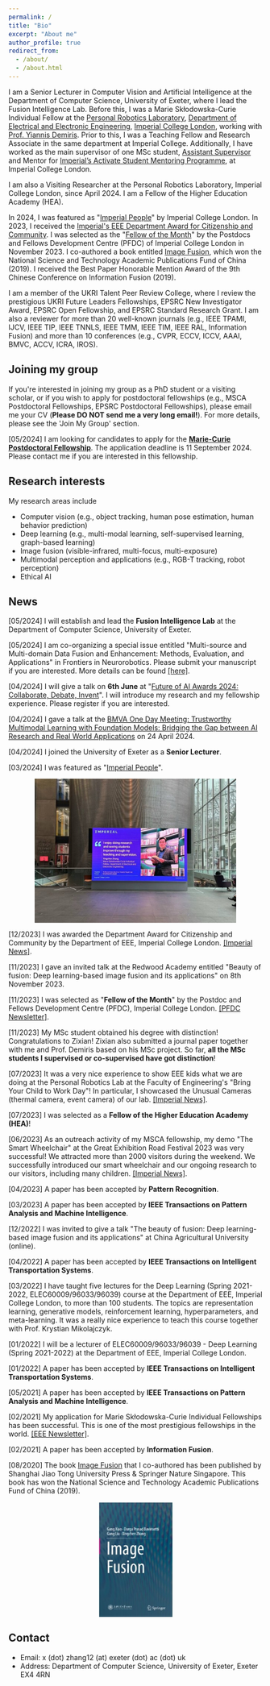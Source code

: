 ```yaml
---
permalink: /
title: "Bio"
excerpt: "About me"
author_profile: true
redirect_from: 
  - /about/
  - /about.html
---
```



I am a Senior Lecturer in Computer Vision and Artificial Intelligence at the Department of Computer Science, University of Exeter, where I lead the Fusion Intelligence Lab. Before this, I was a Marie Skłodowska-Curie Individual Fellow at the [Personal Robotics Laboratory](https://www.imperial.ac.uk/personal-robotics/), [Department of Electrical and Electronic Engineering](https://www.imperial.ac.uk/electrical-engineering/), [Imperial College London](https://www.imperial.ac.uk/), working with [Prof. Yiannis Demiris](https://www.imperial.ac.uk/people/y.demiris). Prior to this, I was a Teaching Fellow and Research Associate in the same department at Imperial College. Additionally, I have worked as the main supervisor of one MSc student, [Assistant Supervisor](https://www.imperial.ac.uk/students/academic-support/graduate-school/cornerstone/supervisors-guidebook/cpd/assistant-supervisors/) and Mentor for [Imperial’s Activate Student Mentoring Programme](https://www.imperial.ac.uk/students/academic-support/graduate-school/wellbeing-and-support/activate-student-mentoring-programme/), at Imperial College London.

I am also a Visiting Researcher at the Personal Robotics Laboratory, Imperial College London, since April 2024. I am a Fellow of the Higher Education Academy (HEA).

In 2024, I was featured as "[Imperial People](https://blogs.imperial.ac.uk/imperial-people/2024/03/11/xingchen-zhang-marie-sklodowska-curie-individual-fellow-department-of-electrical-and-electronic-engineering/)" by Imperial College London. In 2023, I received the [Imperial's EEE Department Award for Citizenship and Community](https://www.imperial.ac.uk/news/250163/great-contributions-eee-thanks-celebrates-colleagues/). I was selected as the "[Fellow of the Month](https://icpostdocfellowsdevelopmentcentreepm.newsweaver.com/6fmnosak95/1d91qfpwhn6m5ti3wepqzp?email=true&lang=en&a=6&p=11850824&t=3895058)" by the Postdocs and Fellows Development Centre (PFDC) of Imperial College London in November 2023.  I co-authored a book entitled [Image Fusion](https://link.springer.com/book/10.1007/978-981-15-4867-3#aboutAuthors), which won the National Science and Technology Academic Publications Fund of China (2019). I received the Best Paper Honorable Mention Award of the 9th Chinese Conference on Information Fusion (2019). 

I am a member of the UKRI Talent Peer Review College, where I review the prestigious UKRI Future Leaders Fellowships, EPSRC New Investigator Award, EPSRC Open Fellowship, and EPSRC Standard Research Grant. I am also a reviewer for more than 20 well-known journals (e.g., IEEE TPAMI, IJCV, IEEE TIP, IEEE TNNLS, IEEE TMM, IEEE TIM, IEEE RAL, Information Fusion) and more than 10 conferences (e.g., CVPR, ECCV, ICCV, AAAI, BMVC, ACCV, ICRA, IROS).


Joining my group
-------
If you're interested in joining my group as a PhD student or a visiting scholar, or if you wish to apply for postdoctoral fellowships (e.g., MSCA Postdoctoral Fellowships, EPSRC Postdoctoral Fellowships), please email me your CV (**Please DO NOT send me a very long email!**). For more details, please see the 'Join My Group' section.

[05/2024] I am looking for candidates to apply for the [**Marie-Curie Postdoctoral Fellowship**]((https://marie-sklodowska-curie-actions.ec.europa.eu/calls/msca-postdoctoral-fellowships-2024)). The application deadline is 11 September 2024. Please contact me if you are interested in this fellowship. 

Research interests
--
My research areas include
   
- Computer vision (e.g., object tracking, human pose estimation, human behavior prediction)   
- Deep learning (e.g., multi-modal learning, self-supervised learning, graph-based learning)  
- Image fusion (visible-infrared, multi-focus, multi-exposure)  
- Multimodal perception and applications (e.g., RGB-T tracking, robot perception)  
- Ethical AI   

News
----

[05/2024] I will establish and lead the **Fusion Intelligence Lab** at the Department of Computer Science, University of Exeter.

[05/2024] I am co-organizing a special issue entitled "Multi-source and Multi-domain Data Fusion and Enhancement: Methods, Evaluation, and Applications" in Frontiers in Neurorobotics. Please submit your manuscript if you are interested. More details can be found [[here]](https://www.frontiersin.org/research-topics/64494/multi-source-and-multi-domain-data-fusion-and-enhancement-methods-evaluation-and-applications).

[04/2024] I will give a talk on **6th June** at "[Future of AI Awards 2024: Collaborate, Debate, Invent](https://www.eventbrite.co.uk/e/future-of-ai-awards-2024-collaborate-debate-invent-tickets-893583621667)". I will introduce my research and my fellowship experience. Please register if you are interested.

[04/2024] I gave a talk at the [BMVA One Day Meeting: Trustworthy Multimodal Learning with Foundation Models: Bridging the Gap between AI Research and Real World Applications](https://www.bmva.org/meetings/24-04-24-Multimodal%20Learning.html) on 24 April 2024.

[04/2024] I joined the University of Exeter as a **Senior Lecturer**.

[03/2024] I was featured as "[Imperial People](https://blogs.imperial.ac.uk/imperial-people/2024/03/11/xingchen-zhang-marie-sklodowska-curie-individual-fellow-department-of-electrical-and-electronic-engineering/)".
<div style="display: flex; justify-content: center;">
  <img src="/images/imperial-people.jpg" alt="image1" width="400">
</div>


[12/2023] I was awarded the Department Award for Citizenship and Community by the Department of EEE, Imperial College London. [[Imperial News]](https://www.imperial.ac.uk/news/250163/great-contributions-eee-thanks-celebrates-colleagues/).

[11/2023] I gave an invited talk at the Redwood Academy entitled "Beauty of fusion: Deep learning-based image fusion and its applications" on 8th November 2023.

[11/2023] I was selected as "**Fellow of the Month**" by the Postdoc and Fellows Development Centre (PFDC), Imperial College London. [[PFDC Newsletter]](https://icpostdocfellowsdevelopmentcentreepm.newsweaver.com/6fmnosak95/1fftgrnkwzim5ti3wepqzp?lang=en&a=2&p=11850824&t=4496005).

[11/2023] My MSc student obtained his degree with distinction! Congratulations to Zixian! Zixian also submitted a journal paper together with me and Prof. Demiris based on his MSc project. So far, **all the MSc students I supervised or co-supervised have got distinction**!

[07/2023] It was a very nice experience to show EEE kids what we are doing at the Personal Robotics Lab at the Faculty of Engineering's "Bring Your Child to Work Day"! In particular, I showcased the Unusual Cameras (thermal camera, event camera) of our lab. [[Imperial News]](https://www.imperial.ac.uk/news/246594/cool-exciting-place-work-families-agree/).

[07/2023] I was selected as a **Fellow of the Higher Education Academy (HEA)**! 

[06/2023] As an outreach activity of my MSCA fellowship, my demo "The Smart Wheelchair" at the Great Exhibition Road Festival 2023 was very successful! We attracted more than 2000 visitors during the weekend. We successfully introduced our smart wheelchair and our ongoing research to our visitors, including many children. [[Imperial News]](https://www.imperial.ac.uk/news/245713/eee-great-exhibition-road-festival-2023/).

[04/2023] A paper has been accepted by **Pattern Recognition**.

[03/2023] A paper has been accepted by **IEEE Transactions on Pattern Analysis and Machine Intelligence**.

[12/2022] I was invited to give a talk "The beauty of fusion: Deep learning-based image fusion and its applications" at China Agricultural University (online).

[04/2022] A paper has been accepted by **IEEE Transactions on Intelligent Transportation Systems**.

[03/2022] I have taught five lectures for the Deep Learning (Spring 2021-2022, ELEC60009/96033/96039) course at the Department of EEE, Imperial College London, to more than 100 students. The topics are representation learning, generative models, reinforcement learning, hyperparameters, and meta-learning. It was a really nice experience to teach this course together with Prof. Krystian Mikolajczyk. 

[01/2022] I will be a lecturer of ELEC60009/96033/96039 - Deep Learning (Spring 2021-2022) at the Department of EEE, Imperial College London.

[01/2022] A paper has been accepted by **IEEE Transactions on Intelligent Transportation Systems**.

[05/2021] A paper has been accepted by **IEEE Transactions on Pattern Analysis and Machine Intelligence**.

[02/2021] My application for Marie Skłodowska-Curie Individual Fellowships has been successful. This is one of the most prestigious fellowships in the world. [[EEE Newsletter]](https://electricalandelectronicengineering.newsweaver.com/16mrh6sy1j/12ut2w7sbtx).

[02/2021] A paper has been accepted by **Information Fusion**.

[08/2020] The book [Image Fusion](https://link.springer.com/book/10.1007/978-981-15-4867-3) that I co-authored has been published by Shanghai Jiao Tong University Press & Springer Nature Singapore. This book has won the National Science and Technology Academic Publications Fund of China (2019).

<div style="display: flex; justify-content: center;">
  <img src="/images/image-fusion.jpg" alt="image1" width="150">
</div>


Contact
-------

- Email: x (dot) zhang12 (at) exeter (dot) ac (dot) uk
- Address: Department of Computer Science, University of Exeter, Exeter EX4 4RN

<script type="text/javascript" id="clustrmaps" src="//clustrmaps.com/map_v2.js?d=-CywtQgKHbGRRCnc-YpbDfl5bc7oR80ZEIzATZjRRJA&cl=ffffff&w=a"></script>
